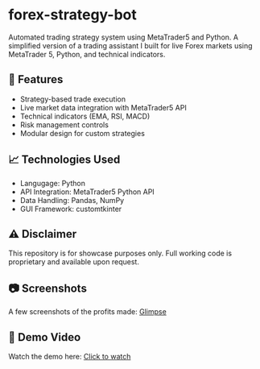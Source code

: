 # forex-strategy-bot
Automated trading strategy system using MetaTrader5 and Python.
A simplified version of a trading assistant I built for live Forex markets using MetaTrader 5, Python, and technical indicators.

## 🔧 Features
- Strategy-based trade execution
- Live market data integration with MetaTrader5 API
- Technical indicators (EMA, RSI, MACD)
- Risk management controls
- Modular design for custom strategies

## 📈 Technologies Used
- Langugage: Python
- API Integration: MetaTrader5 Python API
- Data Handling: Pandas, NumPy
- GUI Framework: customtkinter

## ⚠️ Disclaimer
This repository is for showcase purposes only. Full working code is proprietary and available upon request.

## 📷 Screenshots
A few screenshots of the profits made: [Glimpse](screenshots/profits%20in%20large%20duration.jpg)

## 🎥 Demo Video
Watch the demo here: [Click to watch](https://drive.google.com/file/d/1CCu49P-jtek1OTw5AhZkh9rhTHsBzP_k/view?usp=sharing)
